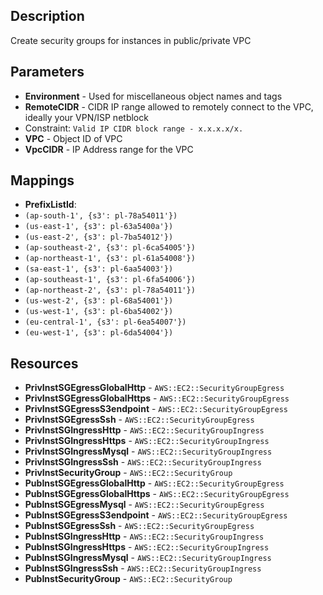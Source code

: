 
## Description

Create security groups for instances in public/private VPC

## Parameters

 * **Environment** - Used for miscellaneous object names and tags
 * **RemoteCIDR** - CIDR IP range allowed to remotely connect to the VPC, ideally your VPN/ISP netblock
  * Constraint: `Valid IP CIDR block range - x.x.x.x/x.`
 * **VPC** - Object ID of VPC
 * **VpcCIDR** - IP Address range for the VPC

## Mappings

 * **PrefixListId**:
  * `(ap-south-1', {s3': pl-78a54011'})`
  * `(us-east-1', {s3': pl-63a5400a'})`
  * `(us-east-2', {s3': pl-7ba54012'})`
  * `(ap-southeast-2', {s3': pl-6ca54005'})`
  * `(ap-northeast-1', {s3': pl-61a54008'})`
  * `(sa-east-1', {s3': pl-6aa54003'})`
  * `(ap-southeast-1', {s3': pl-6fa54006'})`
  * `(ap-northeast-2', {s3': pl-78a54011'})`
  * `(us-west-2', {s3': pl-68a54001'})`
  * `(us-west-1', {s3': pl-6ba54002'})`
  * `(eu-central-1', {s3': pl-6ea54007'})`
  * `(eu-west-1', {s3': pl-6da54004'})`

## Resources

 * **PrivInstSGEgressGlobalHttp** - `AWS::EC2::SecurityGroupEgress`
 * **PrivInstSGEgressGlobalHttps** - `AWS::EC2::SecurityGroupEgress`
 * **PrivInstSGEgressS3endpoint** - `AWS::EC2::SecurityGroupEgress`
 * **PrivInstSGEgressSsh** - `AWS::EC2::SecurityGroupEgress`
 * **PrivInstSGIngressHttp** - `AWS::EC2::SecurityGroupIngress`
 * **PrivInstSGIngressHttps** - `AWS::EC2::SecurityGroupIngress`
 * **PrivInstSGIngressMysql** - `AWS::EC2::SecurityGroupIngress`
 * **PrivInstSGIngressSsh** - `AWS::EC2::SecurityGroupIngress`
 * **PrivInstSecurityGroup** - `AWS::EC2::SecurityGroup`
 * **PubInstSGEgressGlobalHttp** - `AWS::EC2::SecurityGroupEgress`
 * **PubInstSGEgressGlobalHttps** - `AWS::EC2::SecurityGroupEgress`
 * **PubInstSGEgressMysql** - `AWS::EC2::SecurityGroupEgress`
 * **PubInstSGEgressS3endpoint** - `AWS::EC2::SecurityGroupEgress`
 * **PubInstSGEgressSsh** - `AWS::EC2::SecurityGroupEgress`
 * **PubInstSGIngressHttp** - `AWS::EC2::SecurityGroupIngress`
 * **PubInstSGIngressHttps** - `AWS::EC2::SecurityGroupIngress`
 * **PubInstSGIngressMysql** - `AWS::EC2::SecurityGroupIngress`
 * **PubInstSGIngressSsh** - `AWS::EC2::SecurityGroupIngress`
 * **PubInstSecurityGroup** - `AWS::EC2::SecurityGroup`


